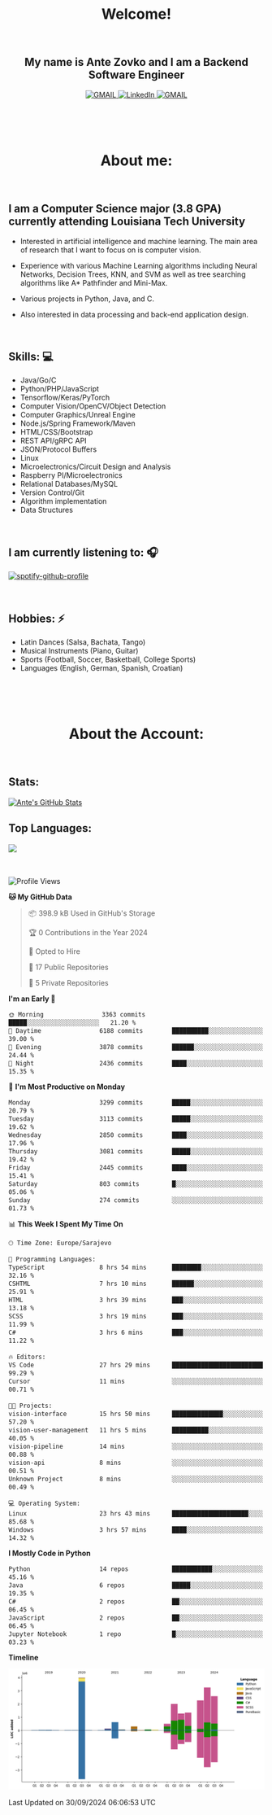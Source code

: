 
<h1 align="center"> Welcome!</h1>
<br>

<h2 align="center">My name is Ante Zovko and I am a Backend Software Engineer</h2> 

<p align= "center">
  <a href="https://mail.google.com/mail/u/0/?view=cm&fs=1&to=antezovko.az@gmail.com&tf=1">
      <img alt="GMAIL" src="https://img.shields.io/badge/Email-Contact-darkred?style=for-the-badge&logo=gmail&labelColor=grey&logoColor=white" />
    </a>
 <a href="https://www.linkedin.com/in/antezovko/">
      <img alt="LinkedIn" src="https://img.shields.io/badge/LinkedIn-Connect-Blue?style=for-the-badge&logo=LinkedIn" />
    </a>
   <a href="https://www.facebook.com/ZovkoAntee/">
      <img alt="GMAIL" src="https://img.shields.io/badge/Facebook-Add%20Friend-darkblue?style=for-the-badge&logo=Facebook&logoColor=white" />
    </a>

  </p>

<br>
<br>
<br>

<h1 align="center">About me:</h1>

<br>

## I am a Computer Science major (3.8 GPA) currently attending Louisiana Tech University
  - Interested in artificial intelligence and machine learning. The main area of research that I want to focus on is computer vision. 

  - Experience with various Machine Learning algorithms including Neural Networks, Decision Trees, KNN, and SVM as well as tree searching algorithms like A* Pathfinder and Mini-Max.

  - Various projects in Python, Java, and C.

   - Also interested in data processing and back-end application design.

<br>

## Skills: 💻
- Java/Go/C
- Python/PHP/JavaScript
- Tensorflow/Keras/PyTorch
- Computer Vision/OpenCV/Object
Detection
- Computer Graphics/Unreal Engine
- Node.js/Spring Framework/Maven 
- HTML/CSS/Bootstrap
- REST API/gRPC API 
- JSON/Protocol Buffers
- Linux 
- Microelectronics/Circuit Design
and Analysis
- Raspberry PI/Microelectronics
- Relational Databases/MySQL 
- Version Control/Git
- Algorithm implementation
- Data Structures


<br>

## I am currently listening to: 🎧
[![spotify-github-profile](https://spotify-github-profile.vercel.app/api/view?uid=u06dtc9h3le4tq61m3x12o9uh&cover_image=true&theme=default&bar_color=53b14f&bar_color_cover=false)](https://github.com/kittinan/spotify-github-profile)

<br>


## Hobbies: ⚡ 
- Latin Dances (Salsa, Bachata, Tango)
- Musical Instruments (Piano, Guitar)
- Sports (Football, Soccer, Basketball, College Sports)
- Languages (English, German, Spanish, Croatian)

<br>
<br>
<br>

<h1 align="center">About the Account:</h1>

<br>

## Stats: 
<a href="https://github.com/AnteZovko23">
  <img align="center" src="https://github-readme-stats.antezovko23.vercel.app/api?username=AnteZovko23&show_icons=true&line_height=27&count_private=true&title_color=ffffff&text_color=c9cacc&icon_color=2bbc8a&bg_color=1d1f21" alt="Ante's GitHub Stats" />
</a>


<br>

## Top Languages:
<img align="center" src="https://github-readme-stats.antezovko23.vercel.app/api/top-langs/?username=AnteZovko23&title_color=ffffff&text_color=c9cacc&icon_color=2bbc8a&bg_color=1d1f21" />






<br>
<br>
<br>


<!--START_SECTION:waka-->
![Profile Views](http://img.shields.io/badge/Profile%20Views-0-blue)

**🐱 My GitHub Data** 

> 📦 398.9 kB Used in GitHub's Storage 
 > 
> 🏆 0 Contributions in the Year 2024
 > 
> 💼 Opted to Hire
 > 
> 📜 17 Public Repositories 
 > 
> 🔑 5 Private Repositories 
 > 
**I'm an Early 🐤** 

```text
🌞 Morning                3363 commits        █████░░░░░░░░░░░░░░░░░░░░   21.20 % 
🌆 Daytime                6188 commits        ██████████░░░░░░░░░░░░░░░   39.00 % 
🌃 Evening                3878 commits        ██████░░░░░░░░░░░░░░░░░░░   24.44 % 
🌙 Night                  2436 commits        ████░░░░░░░░░░░░░░░░░░░░░   15.35 % 
```
📅 **I'm Most Productive on Monday** 

```text
Monday                   3299 commits        █████░░░░░░░░░░░░░░░░░░░░   20.79 % 
Tuesday                  3113 commits        █████░░░░░░░░░░░░░░░░░░░░   19.62 % 
Wednesday                2850 commits        ████░░░░░░░░░░░░░░░░░░░░░   17.96 % 
Thursday                 3081 commits        █████░░░░░░░░░░░░░░░░░░░░   19.42 % 
Friday                   2445 commits        ████░░░░░░░░░░░░░░░░░░░░░   15.41 % 
Saturday                 803 commits         █░░░░░░░░░░░░░░░░░░░░░░░░   05.06 % 
Sunday                   274 commits         ░░░░░░░░░░░░░░░░░░░░░░░░░   01.73 % 
```


📊 **This Week I Spent My Time On** 

```text
🕑︎ Time Zone: Europe/Sarajevo

💬 Programming Languages: 
TypeScript               8 hrs 54 mins       ████████░░░░░░░░░░░░░░░░░   32.16 % 
CSHTML                   7 hrs 10 mins       ██████░░░░░░░░░░░░░░░░░░░   25.91 % 
HTML                     3 hrs 39 mins       ███░░░░░░░░░░░░░░░░░░░░░░   13.18 % 
SCSS                     3 hrs 19 mins       ███░░░░░░░░░░░░░░░░░░░░░░   11.99 % 
C#                       3 hrs 6 mins        ███░░░░░░░░░░░░░░░░░░░░░░   11.22 % 

🔥 Editors: 
VS Code                  27 hrs 29 mins      █████████████████████████   99.29 % 
Cursor                   11 mins             ░░░░░░░░░░░░░░░░░░░░░░░░░   00.71 % 

🐱‍💻 Projects: 
vision-interface         15 hrs 50 mins      ██████████████░░░░░░░░░░░   57.20 % 
vision-user-management   11 hrs 5 mins       ██████████░░░░░░░░░░░░░░░   40.05 % 
vision-pipeline          14 mins             ░░░░░░░░░░░░░░░░░░░░░░░░░   00.88 % 
vision-api               8 mins              ░░░░░░░░░░░░░░░░░░░░░░░░░   00.51 % 
Unknown Project          8 mins              ░░░░░░░░░░░░░░░░░░░░░░░░░   00.49 % 

💻 Operating System: 
Linux                    23 hrs 43 mins      █████████████████████░░░░   85.68 % 
Windows                  3 hrs 57 mins       ████░░░░░░░░░░░░░░░░░░░░░   14.32 % 
```

**I Mostly Code in Python** 

```text
Python                   14 repos            ███████████░░░░░░░░░░░░░░   45.16 % 
Java                     6 repos             █████░░░░░░░░░░░░░░░░░░░░   19.35 % 
C#                       2 repos             ██░░░░░░░░░░░░░░░░░░░░░░░   06.45 % 
JavaScript               2 repos             ██░░░░░░░░░░░░░░░░░░░░░░░   06.45 % 
Jupyter Notebook         1 repo              █░░░░░░░░░░░░░░░░░░░░░░░░   03.23 % 
```



**Timeline**

![Lines of Code chart](https://raw.githubusercontent.com/AnteZovko23/AnteZovko23/master/assets/bar_graph.png)


 Last Updated on 30/09/2024 06:06:53 UTC
<!--END_SECTION:waka-->


